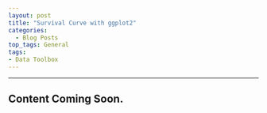 ```yaml
---
layout: post
title: "Survival Curve with ggplot2"
categories:
  - Blog Posts
top_tags: General
tags:
- Data Toolbox
---
```


<hr>








## Content Coming Soon. 

<br>
